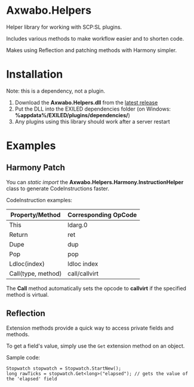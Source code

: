 # Axwabo.Helpers
Helper library for working with SCP:SL plugins.

Includes various methods to make workflow easier and to shorten code.

Makes using Reflection and patching methods with Harmony simpler.

# Installation

Note: this is a dependency, not a plugin.

1. Download the **Axwabo.Helpers.dll** from the [latest release](https://github.com/Axwabo/SCPSL-Helpers/releases/latest/)
2. Put the DLL into the EXILED dependencies folder (on Windows: **%appdata%/EXILED/plugins/dependencies/**)
3. Any plugins using this library should work after a server restart

# Examples

## Harmony Patch

You can _static import_ the **Axwabo.Helpers.Harmony.InstructionHelper** class to generate CodeInstructions faster.

CodeInstruction examples:

| Property/Method     | Corresponding OpCode |
|---------------------|----------------------|
| This                | ldarg.0              |
| Return              | ret                  |
| Dupe                | dup                  |
| Pop                 | pop                  |
| Ldloc(index)        | ldloc index          |
| Call(type, method)  | call/callvirt        |

The **Call** method automatically sets the opcode to **callvirt** if the specified method is virtual.

## Reflection

Extension methods provide a quick way to access private fields and methods.

To get a field's value, simply use the `Get` extension method on an object.

Sample code:

```
Stopwatch stopwatch = Stopwatch.StartNew();
long rawTicks = stopwatch.Get<long>("elapsed"); // gets the value of the 'elapsed' field
```